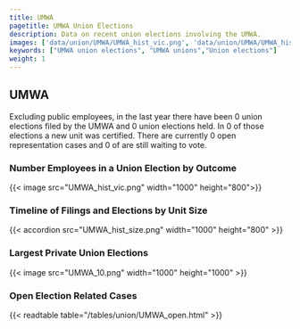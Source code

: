 ```yaml
---
title: UMWA
pagetitle: UMWA Union Elections
description: Data on recent union elections involving the UMWA.
images: ['data/union/UMWA/UMWA_hist_vic.png', 'data/union/UMWA/UMWA_hist_size.png', 'data/union/UMWA/UMWA_10.png']
keywords: ["UMWA union elections", "UMWA unions","Union elections"]
weight: 1
---
```

##  UMWA

Excluding public employees, in the last year there have been 0 union elections filed by the UMWA and 0 union elections held. In 0 of those elections a new unit was certified. There are currently 0 open representation cases and 0 of are still waiting to vote.

### Number Employees in a Union Election by Outcome
{{< image src="UMWA_hist_vic.png" width="1000" height="800">}}

### Timeline of Filings and Elections by Unit Size
{{< accordion src="UMWA_hist_size.png" width="1000" height="800" >}}

### Largest Private Union Elections
{{< image src="UMWA_10.png" width="1000" height="1000"  >}}

### Open Election Related Cases
{{< readtable table="/tables/union/UMWA_open.html" >}}

